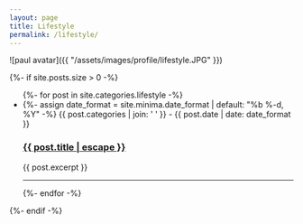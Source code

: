 ```yaml
---
layout: page
title: Lifestyle
permalink: /lifestyle/
---
```

                
![paul avatar]({{ "/assets/images/profile/lifestyle.JPG" }})
  
{%- if site.posts.size > 0 -%}
    <ul class="post-list">
        {%- for post in site.categories.lifestyle -%}
            <li>
                {%- assign date_format = site.minima.date_format | default: "%b %-d, %Y" -%}
                {{ post.categories | join: ' ' }}  <span class="post-meta"> - {{ post.date | date: date_format }}</span> 
                <h3>
                <a class="post-link" href="{{ post.url | relative_url }}">
                {{ post.title | escape }}
                </a>
                </h3>
                {{ post.excerpt }}
                <hr />
            </li>
        {%- endfor -%}
    </ul>
    
{%- endif -%}              
        